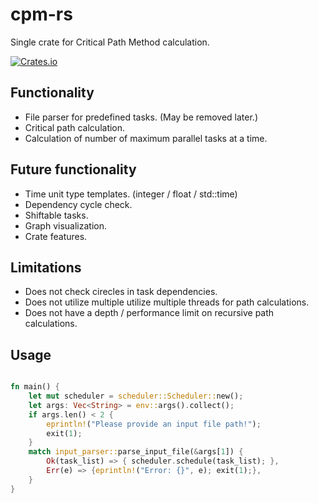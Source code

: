 # cpm-rs

Single crate for Critical Path Method calculation.

[![Crates.io](https://img.shields.io/crates/v/cpm-rs.svg)](https://crates.io/crates/cpm-rs)

## Functionality

- File parser for predefined tasks. (May be removed later.)
- Critical path calculation.
- Calculation of number of maximum parallel tasks at a time.

## Future functionality

- Time unit type templates. (integer / float / std::time)
- Dependency cycle check.
- Shiftable tasks.
- Graph visualization.
- Crate features.

## Limitations

- Does not check cirecles in task dependencies.
- Does not utilize multiple utilize multiple threads for path calculations.
- Does not have a depth / performance limit on recursive path calculations.

## Usage

```rust

fn main() {
    let mut scheduler = scheduler::Scheduler::new();
    let args: Vec<String> = env::args().collect();
    if args.len() < 2 {
        eprintln!("Please provide an input file path!");
        exit(1);
    }
    match input_parser::parse_input_file(&args[1]) {
        Ok(task_list) => { scheduler.schedule(task_list); },
        Err(e) => {eprintln!("Error: {}", e); exit(1);},
    }
}

```
